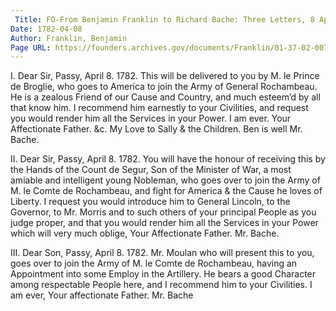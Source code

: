 ```yaml
---
 Title: FO-From Benjamin Franklin to Richard Bache: Three Letters, 8 April 1782
Date: 1782-04-08
Author: Franklin, Benjamin
Page URL: https://founders.archives.gov/documents/Franklin/01-37-02-0075
---
```


I.
Dear Sir,
Passy, April 8. 1782.
This will be delivered to you by M. le Prince de Broglie, who goes to America to join the Army of General Rochambeau. He is a zealous Friend of our Cause and Country, and much esteem’d by all that know him. I recommend him earnestly to your Civilities, and request you would render him all the Services in your Power. I am ever. Your Affectionate Father. &c.
  My Love to Sally & the Children. Ben is well
    Mr. Bache.
 
II.
Dear Sir,
Passy, April 8. 1782.
You will have the honour of receiving this by the Hands of the Count de Segur, Son of the Minister of War, a most amiable and intelligent young Nobleman, who goes over to join the Army of M. le Comte de Rochambeau, and fight for America & the Cause he loves of Liberty. I request you would introduce him to General Lincoln, to the Governor, to Mr. Morris and to such others of your principal People as you judge proper, and that you would render him all the Services in your Power which will very much oblige, Your Affectionate Father.
Mr. Bache.
 
III.
Dear Son,
Passy, April 8. 1782.
Mr. Moulan who will present this to you, goes over to join the Army of M. le Comte de Rochambeau, having an Appointment into some Employ in the Artillery. He bears a good Character among respectable People here, and I recommend him to your Civilities. I am ever, Your affectionate Father.
Mr. Bache

